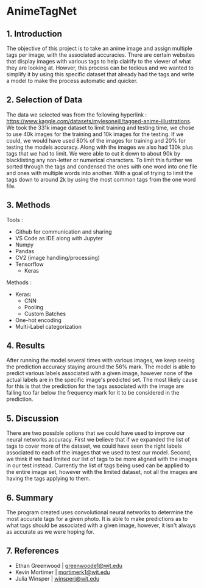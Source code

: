 # AnimeTagNet

## 1. Introduction

The objective of this project is to take an anime image and assign multiple tags per image, with the associated accuracies.
There are certain websites that display images with various tags to help clairify to the viewer of what they are looking at. Howver, this process can be tedious and we wanted to simplify it by using this specific dataset that already had the tags and write a model to make the process automatic and quicker. 

## 2. Selection of Data

The data we selected was from the following hyperlink : https://www.kaggle.com/datasets/mylesoneill/tagged-anime-illustrations. We took the 331k image dataset to limit training and testing time, we chose to use 40k images for the training and 10k images for the testing. If we could, we would have used 80% of the images for training and 20% for testing the models accuracy. Along with the images we also had 130k plus tags that we had to limit. We were able to cut it down to about 90k by blacklisting any non-letter or numerical characters. To limit this further we sorted through the tags and condensed the ones with one word into one file and ones with multiple words into another. With a goal of trying to limit the tags down to around 2k by using the most common tags from the one word file. 


## 3. Methods

Tools :

 - Github for communication and sharing
 - VS Code as IDE along with Jupyter
 - Numpy 
 - Pandas
 - CV2 (image handling/processing)
 - Tensorflow
   - Keras
  
Methods :

- Keras:
  - CNN
  - Pooling
  - Custom Batches
- One-hot encoding
- Multi-Label categorization

## 4. Results

After running the model several times with various images, we keep seeing the prediction accuracy staying around the 56% mark. The model is able to predict various labels associated with a given image, however none of the actual labels are in the specific image's predicted set. The most likely cause for this is that the prediction for the tags associated with the image are falling too far below the frequency mark for it to be considered in the prediction. 


## 5. Discussion

There are two possible options that we could have used to improve our neural networks accuracy. First we believe that if we expanded the list of tags to cover more of the dataset, we could have seen the right labels associated to each of the images that we used to test our model. Second, we think if we had limited our list of tags to be more aligned with the images in our test instead. Currently the list of tags being used can be applied to the entire image set, however with the limited dataset, not all the images are having the tags applying to them. 

## 6. Summary

The program created uses convolutional neural networks to determine the most accurate tags for a given photo. It is able to make predictions as to what tags should be associated with a given image, however, it isn't always as accurate as we were hoping for. 

## 7. References 

 - Ethan Greenwood | greenwoode1@wit.edu
 - Kevin Mortimer | mortimerk1@wit.edu
 - Julia Winsper | winsperj@wit.edu
